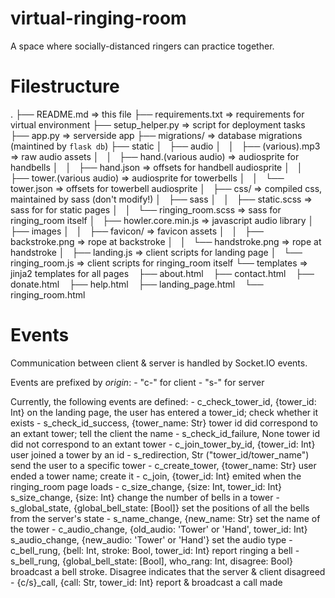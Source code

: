 # virtual-ringing-room

A space where socially-distanced ringers can practice together.

# Filestructure

.
├── README.md                       => this file
├── requirements.txt                => requirements for virtual environment
├── setup_helper.py                 => script for deployment tasks
├── app.py                          => serverside app
├── migrations/                     => database migrations (maintined by `flask db`)
├── static
│   ├── audio
│   │   ├── (various).mp3           => raw audio assets
│   │   ├── hand.(various audio)    => audiosprite for handbells
│   │   ├── hand.json               => offsets for handbell audiosprite
│   │   ├── tower.(various audio)   => audiosprite for towerbells
│   │   └── tower.json              => offsets for towerbell audiosprite
│   ├── css/                        => compiled css, maintained by sass (don't modify!)
│   ├── sass
│   │   ├── static.scss            => sass for for static pages
│   │   └── ringing_room.scss       => sass for ringing_room itself
│   ├── howler.core.min.js          => javascript audio library
│   ├── images
│   │   ├── favicon/                => favicon assets
│   │   ├── backstroke.png          => rope at backstroke
│   │   └── handstroke.png          => rope at handstroke
│   ├── landing.js                  => client scripts for landing page
│   └── ringing_room.js             => client scripts for ringing_room itself
└── templates                       => jinja2 templates for all pages
    ├── about.html
    ├── contact.html
    ├── donate.html
    ├── help.html
    ├── landing_page.html
    └── ringing_room.html


# Events

Communication between client & server is handled by Socket.IO events.

Events are prefixed by *origin*:
    - "c-" for client
    - "s-" for server

Currently, the following events are defined:
    - c_check_tower_id, {tower_id: Int}
      on the landing page, the user has entered a tower_id; check whether it exists
    - s_check_id_success, {tower_name: Str}
      tower id did correspond to an extant tower; tell the client the name
    - s_check_id_failure, None
      tower id did not correspond to an extant tower
    - c_join_tower_by_id, {tower_id: Int}
      user joined a tower by an id
    - s_redirection, Str ("tower_id/tower_name")
      send the user to a specific tower
    - c_create_tower, {tower_name: Str}
      user ended a tower name; create it
    - c_join, {tower_id: Int}
      emited when the ringing_room page loads
    - c_size_change, {size: Int, tower_id: Int}
      s_size_change, {size: Int}
      change the number of bells in a tower
    - s_global_state, {global_bell_state: [Bool]}
      set the positions of all the bells from the server's state
    - s_name_change, {new_name: Str}
      set the name of the tower
    - c_audio_change, {old_audio: 'Tower' or 'Hand', tower_id: Int}
      s_audio_change, {new_audio: 'Tower' or 'Hand'}
      set the audio type
    - c_bell_rung, {bell: Int, stroke: Bool, tower_id: Int}
      report ringing a bell
    - s_bell_rung, {global_bell_state: [Bool], who_rang: Int, disagree: Bool}
      broadcast a bell stroke. Disagree indicates that the server & client disagreed
    - {c/s}_call, {call: Str, tower_id: Int}
      report & broadcast a call made
